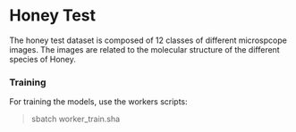 # Honey Test

The honey test dataset is composed of 12 classes of different microspcope images. The images are related to the molecular structure of the different species of Honey.


### Training

For training the models, use the workers scripts:

> sbatch worker_train.sha

